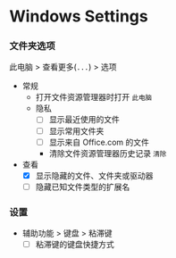 # Windows Settings

### 文件夹选项

此电脑 > 查看更多(`...`) > 选项

- 常规
    - 打开文件资源管理器时打开 `此电脑`
    - 隐私
        - [ ] 显示最近使用的文件
        - [ ] 显示常用文件夹
        - [ ] 显示来自 Office.com 的文件  
        - 清除文件资源管理器历史记录 `清除`
- 查看
    - [x] 显示隐藏的文件、文件夹或驱动器
    - [ ] 隐藏已知文件类型的扩展名
### 设置

- 辅助功能 > 键盘 > 粘滞键
    - [ ] 粘滞键的键盘快捷方式
